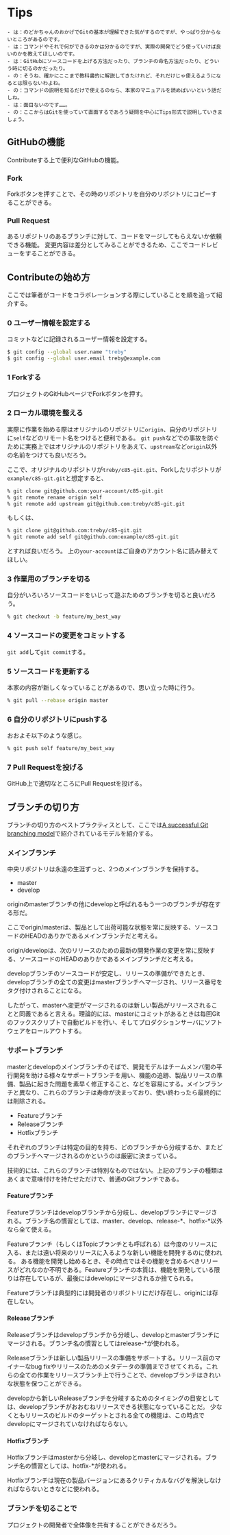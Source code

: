 Tips
======
```
- は：のどかちゃんのおかげでGitの基本が理解できた気がするのですが、やっぱり分からないところがあるのです。
- は：コマンドやそれで何ができるのかは分かるのですが、実際の開発でどう使っていけば良いのかを教えてほしいのです。
- は：GitHubにソースコードを上げる方法だったり、ブランチの命名方法だったり、どういう時に切るのかだったり。
- の：そうね、確かにここまで教科書的に解説してきたけれど、それだけじゃ使えるようになるとは限らないわよね。
- の：コマンドの説明を知るだけで使えるのなら、本家のマニュアルを読めばいいという話だしね。
- は：面目ないのです……。
- の：ここからはGitを使っていて直面するであろう疑問を中心にTips形式で説明していきましょう。
```

## GitHubの機能
Contributeする上で便利なGitHubの機能。

### Fork
Forkボタンを押すことで、その時のリポジトリを自分のリポジトリにコピーすることができる。

### Pull Request
あるリポジトリのあるブランチに対して、コードをマージしてもらえないか依頼できる機能。
変更内容は差分としてみることができるため、ここでコードレビューをすることができる。

## Contributeの始め方
ここでは筆者がコードをコラボレーションする際にしていることを順を追って紹介する。

### 0 ユーザー情報を設定する
コミットなどに記録されるユーザー情報を設定する。

```bash
$ git config --global user.name "treby"
$ git config --global user.email treby@example.com
```

### 1 Forkする
プロジェクトのGitHubページでForkボタンを押す。

### 2 ローカル環境を整える
実際に作業を始める際はオリジナルのリポジトリに`origin`、自分のリポジトリに`self`などのリモート名をつけると便利である。
`git push`などでの事故を防ぐために実務上ではオリジナルのリポジトリをあえて、`upstream`など`origin`以外の名前をつけても良いだろう。

ここで、オリジナルのリポジトリが`treby/c85-git.git`、Forkしたリポジトリが`example/c85-git.git`と想定すると、
```bash
% git clone git@github.com:your-account/c85-git.git
% git remote rename origin self
% git remote add upstream git@github.com:treby/c85-git.git
```

もしくは、
```bash
% git clone git@github.com:treby/c85-git.git
% git remote add self git@github.com:example/c85-git.git
```

とすれば良いだろう。
上の`your-account`はご自身のアカウント名に読み替えてほしい。

### 3 作業用のブランチを切る
自分がいろいろソースコードをいじって遊ぶためのブランチを切ると良いだろう。

```bash
% git checkout -b feature/my_best_way
```

### 4 ソースコードの変更をコミットする
`git add`して`git commit`する。

### 5 ソースコードを更新する
本家の内容が新しくなっていることがあるので、思い立った時に行う。

```bash
% git pull --rebase origin master
```

### 6 自分のリポジトリにpushする
おおよそ以下のような感じ。

```bash
% git push self feature/my_best_way
```

### 7 Pull Requestを投げる
GitHub上で適切なところにPull Requestを投げる。

## ブランチの切り方
ブランチの切り方のベストプラクティスとして、ここでは[A successful Git branching model](http://nvie.com/posts/a-successful-git-branching-model/)で紹介されているモデルを紹介する。



### メインブランチ
中央リポジトリは永遠の生涯ずっと、2つのメインブランチを保持する。

- master
- develop

originのmasterブランチの他にdevelopと呼ばれるもう一つのブランチが存在する形だ。

ここでorigin/masterは、製品として出荷可能な状態を常に反映する、ソースコードのHEADのありかであるメインブランチだと考える。

origin/developは、次のリリースのための最新の開発作業の変更を常に反映する、ソースコードのHEADのありかであるメインブランチだと考える。

developブランチのソースコードが安定し、リリースの準備ができたとき、developブランチの全ての変更はmasterブランチへマージされ、リリース番号をタグ付けされることになる。

したがって、masterへ変更がマージされるのは新しい製品がリリースされることと同義であると言える。理論的には、masterにコミットがあるときは毎回Gitのフックスクリプトで自動ビルドを行い、そしてプロダクションサーバにソフトウェアをロールアウトする。

### サポートブランチ
masterとdevelopのメインブランチのそばで、開発モデルはチームメンバ間の平行開発を助ける様々なサポートブランチを用い、機能の追跡、製品リリースの準備、製品に起きた問題を素早く修正すること、などを容易にする。メインブランチと異なり、これらのブランチは寿命が決まっており、使い終わったら最終的には削除される。

- Featureブランチ
- Releaseブランチ
- Hotfixブランチ

それぞれのブランチは特定の目的を持ち、どのブランチから分岐するか、またどのブランチへマージされるのかというのは厳密に決まっている。

技術的には、これらのブランチは特別なものではない。上記のブランチの種類はあくまで意味付けを持たせただけで、普通のGitブランチである。

#### Featureブランチ
Featureブランチはdevelopブランチから分岐し、developブランチにマージされる。ブランチ名の慣習としては、master、develop、release-\*、hotfix-\*以外なら全て使える。

Featureブランチ（もしくはTopicブランチとも呼ばれる）は今度のリリースに入る、または遠い将来のリリースに入るような新しい機能を開発するのに使われる。
ある機能を開発し始めるとき、その時点ではその機能を含めるべきリリースがどれなのか不明である。Featureブランチの本質は、機能を開発している限りは存在しているが、最後にはdevelopにマージされるか捨てられる。

Featureブランチは典型的には開発者のリポジトリにだけ存在し、originには存在しない。

#### Releaseブランチ
Releaseブランチはdevelopブランチから分岐し、developとmasterブランチにマージされる。ブランチ名の慣習としてはrelease-\*が使われる。

Releaseブランチは新しい製品リリースの準備をサポートする。リリース前のマイナーなbug fixやリリースのためのメタデータの準備までさせてくれる。これらの全ての作業をリリースブランチ上で行うことで、developブランチはきれいな状態を保つことができる。

developから新しいReleaseブランチを分岐するためのタイミングの目安としては、developブランチがおおむねリリースできる状態になっていることだ。
少なくともリリースのビルドのターゲットとされる全ての機能は、この時点でdevelopにマージされていなければならない。

#### Hotfixブランチ
Hotfixブランチはmasterから分岐し、developとmasterにマージされる。ブランチ名の慣習としては、hotfix-\*が使われる。

Hotfixブランチは現在の製品バージョンにあるクリティカルなバグを解決しなければならないときなどに使われる。

### ブランチを切ることで
プロジェクトの開発者で全体像を共有することができるだろう。
